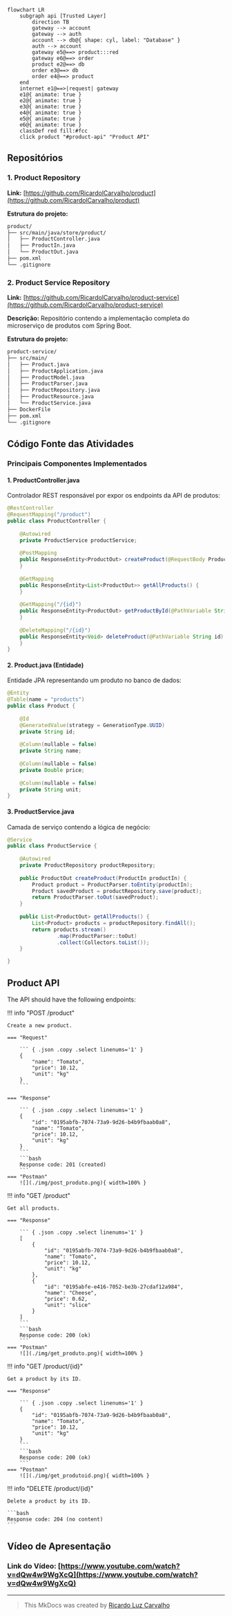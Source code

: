 

``` mermaid
flowchart LR
    subgraph api [Trusted Layer]
        direction TB
        gateway --> account
        gateway --> auth
        account --> db@{ shape: cyl, label: "Database" }
        auth --> account
        gateway e5@==> product:::red
        gateway e6@==> order
        product e2@==> db
        order e3@==> db
        order e4@==> product
    end
    internet e1@==>|request| gateway
    e1@{ animate: true }
    e2@{ animate: true }
    e3@{ animate: true }
    e4@{ animate: true }
    e5@{ animate: true }
    e6@{ animate: true }
    classDef red fill:#fcc
    click product "#product-api" "Product API"
```

## Repositórios

### 1. Product Repository
**Link:** [https://github.com/RicardolCarvalho/product](https://github.com/RicardolCarvalho/product)

**Estrutura do projeto:**
```bash
product/
├── src/main/java/store/product/
│   ├── ProductController.java
│   ├── ProductIn.java
│   └── ProductOut.java
├── pom.xml
└── .gitignore
```

### 2. Product Service Repository
**Link:** [https://github.com/RicardolCarvalho/product-service](https://github.com/RicardolCarvalho/product-service)

**Descrição:** Repositório contendo a implementação completa do microserviço de produtos com Spring Boot.

**Estrutura do projeto:**
```bash
product-service/
├── src/main/
│   ├── Product.java
│   ├── ProductApplication.java
│   ├── ProductModel.java
│   ├── ProductParser.java
│   ├── ProductRepository.java
│   ├── ProductResource.java
│   └── ProductService.java
├── DockerFile
├── pom.xml
└── .gitignore
```

## Código Fonte das Atividades

### Principais Componentes Implementados

#### 1. ProductController.java
Controlador REST responsável por expor os endpoints da API de produtos:

```java
@RestController
@RequestMapping("/product")
public class ProductController {
    
    @Autowired
    private ProductService productService;
    
    @PostMapping
    public ResponseEntity<ProductOut> createProduct(@RequestBody ProductIn productIn) {
    }
    
    @GetMapping
    public ResponseEntity<List<ProductOut>> getAllProducts() {
    }
    
    @GetMapping("/{id}")
    public ResponseEntity<ProductOut> getProductById(@PathVariable String id) {
    }
    
    @DeleteMapping("/{id}")
    public ResponseEntity<Void> deleteProduct(@PathVariable String id) {
    }
}
```

#### 2. Product.java (Entidade)
Entidade JPA representando um produto no banco de dados:

```java
@Entity
@Table(name = "products")
public class Product {
    
    @Id
    @GeneratedValue(strategy = GenerationType.UUID)
    private String id;
    
    @Column(nullable = false)
    private String name;
    
    @Column(nullable = false)
    private Double price;
    
    @Column(nullable = false)
    private String unit;
}
```

#### 3. ProductService.java
Camada de serviço contendo a lógica de negócio:

```java
@Service
public class ProductService {
    
    @Autowired
    private ProductRepository productRepository;
    
    public ProductOut createProduct(ProductIn productIn) {
        Product product = ProductParser.toEntity(productIn);
        Product savedProduct = productRepository.save(product);
        return ProductParser.toOut(savedProduct);
    }
    
    public List<ProductOut> getAllProducts() {
        List<Product> products = productRepository.findAll();
        return products.stream()
                .map(ProductParser::toOut)
                .collect(Collectors.toList());
    }

}
```

## Product API

The API should have the following endpoints:

!!! info "POST /product"

    Create a new product.

    === "Request"

        ``` { .json .copy .select linenums='1' }
        {
            "name": "Tomato",
            "price": 10.12,
            "unit": "kg"
        }
        ```

    === "Response"

        ``` { .json .copy .select linenums='1' }
        {
            "id": "0195abfb-7074-73a9-9d26-b4b9fbaab0a8",
            "name": "Tomato",
            "price": 10.12,
            "unit": "kg"
        }
        ```
        ```bash
        Response code: 201 (created)
        ```
    === "Postman"
        ![](./img/post_produto.png){ width=100% }

!!! info "GET /product"

    Get all products.

    === "Response"

        ``` { .json .copy .select linenums='1' }
        [
            {
                "id": "0195abfb-7074-73a9-9d26-b4b9fbaab0a8",
                "name": "Tomato",
                "price": 10.12,
                "unit": "kg"
            },
            {
                "id": "0195abfe-e416-7052-be3b-27cdaf12a984",
                "name": "Cheese",
                "price": 0.62,
                "unit": "slice"
            }
        ]
        ```
        ```bash
        Response code: 200 (ok)
        ```
    === "Postman"
        ![](./img/get_produto.png){ width=100% }

!!! info "GET /product/{id}"

    Get a product by its ID.

    === "Response"

        ``` { .json .copy .select linenums='1' }
        {
            "id": "0195abfb-7074-73a9-9d26-b4b9fbaab0a8",
            "name": "Tomato",
            "price": 10.12,
            "unit": "kg"
        }
        ```
        ```bash
        Response code: 200 (ok)
        ```
    === "Postman"
        ![](./img/get_produtoid.png){ width=100% }

!!! info "DELETE /product/{id}"

    Delete a product by its ID.

    ```bash
    Response code: 204 (no content)
    ```

## Vídeo de Apresentação

### Link do Vídeo: [https://www.youtube.com/watch?v=dQw4w9WgXcQ](https://www.youtube.com/watch?v=dQw4w9WgXcQ)
---

> This MkDocs was created by [Ricardo Luz Carvalho](https://github.com/RicardolCarvalho)